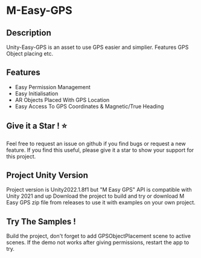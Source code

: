 # M-Easy-GPS

## Description
Unity-Easy-GPS is an asset to use GPS easier and simplier. Features GPS Object placing etc.

## Features

- Easy Permission Management
- Easy Initialisation
- AR Objects Placed With GPS Location
- Easy Access To GPS Coordinates & Magnetic/True Heading

## Give it a Star ! ⭐
Feel free to request an issue on github if you find bugs or request a new feature. 
If you find this useful, please give it a star to show your support for this project.

## Project Unity Version

Project version is Unity2022.1.8f1 but "M Easy GPS" API is compatible with Unity 2021 and up
Download the project to build and try or download M Easy GPS zip file from releases to use it with examples on your own project.

## Try The Samples !

Build the project, don't forget to add GPSObjectPlacement scene to active scenes. If the demo not works after giving permissions, restart the app to try.

